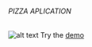 ###### PIZZA APLICATION

![alt text](https://notmasterpiece.github.io/Pizza/preview.jpg)
Try the <a href="https://notmasterpiece.github.io/Pizza/" target="_blank">demo</a>

